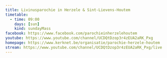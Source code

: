 ```yaml
---
title: Livinusparochie in Herzele & Sint-Lievens-Houtem
timetable:
  - time: 09:00
    days: [sun]
    kind: sundayMass
facebook: https://www.facebook.com/parochieinherzelehoutem
youtube: https://www.youtube.com/channel/UCDQtDzop3r4zEUA2aRK_Pxg
homepage: https://www.kerknet.be/organisatie/parochie-herzele-houtem
stream: https://www.youtube.com/channel/UCDQtDzop3r4zEUA2aRK_Pxg/live
---
```

